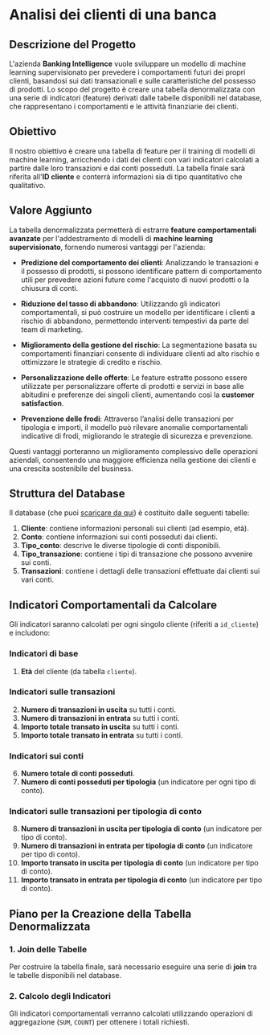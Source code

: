 # Analisi dei clienti di una banca

## Descrizione del Progetto

L'azienda **Banking Intelligence** vuole sviluppare un modello di machine learning supervisionato per prevedere i comportamenti futuri dei propri clienti, basandosi sui dati transazionali e sulle caratteristiche del possesso di prodotti. Lo scopo del progetto è creare una tabella denormalizzata con una serie di indicatori (feature) derivati dalle tabelle disponibili nel database, che rappresentano i comportamenti e le attività finanziarie dei clienti.

## Obiettivo

Il nostro obiettivo è creare una tabella di feature per il training di modelli di machine learning, arricchendo i dati dei clienti con vari indicatori calcolati a partire dalle loro transazioni e dai conti posseduti. La tabella finale sarà riferita all'**ID cliente** e conterrà informazioni sia di tipo quantitativo che qualitativo.

## Valore Aggiunto

La tabella denormalizzata permetterà di estrarre **feature comportamentali avanzate** per l'addestramento di modelli di **machine learning supervisionato**, fornendo numerosi vantaggi per l'azienda:

- **Predizione del comportamento dei clienti**: Analizzando le transazioni e il possesso di prodotti, si possono identificare pattern di comportamento utili per prevedere azioni future come l'acquisto di nuovi prodotti o la chiusura di conti.
  
- **Riduzione del tasso di abbandono**: Utilizzando gli indicatori comportamentali, si può costruire un modello per identificare i clienti a rischio di abbandono, permettendo interventi tempestivi da parte del team di marketing.

- **Miglioramento della gestione del rischio**: La segmentazione basata su comportamenti finanziari consente di individuare clienti ad alto rischio e ottimizzare le strategie di credito e rischio.

- **Personalizzazione delle offerte**: Le feature estratte possono essere utilizzate per personalizzare offerte di prodotti e servizi in base alle abitudini e preferenze dei singoli clienti, aumentando così la **customer satisfaction**.

- **Prevenzione delle frodi**: Attraverso l’analisi delle transazioni per tipologia e importi, il modello può rilevare anomalie comportamentali indicative di frodi, migliorando le strategie di sicurezza e prevenzione.

Questi vantaggi porteranno un miglioramento complessivo delle operazioni aziendali, consentendo una maggiore efficienza nella gestione dei clienti e una crescita sostenibile del business.


## Struttura del Database

Il database (che puoi [scaricare da qui](https://drive.google.com/file/d/1l54AQ2xGgP-1X6AU8nF53IOCt83I_h88/view)) è costituito dalle seguenti tabelle:

1. **Cliente**: contiene informazioni personali sui clienti (ad esempio, età).
2. **Conto**: contiene informazioni sui conti posseduti dai clienti.
3. **Tipo_conto**: descrive le diverse tipologie di conti disponibili.
4. **Tipo_transazione**: contiene i tipi di transazione che possono avvenire sui conti.
5. **Transazioni**: contiene i dettagli delle transazioni effettuate dai clienti sui vari conti.

## Indicatori Comportamentali da Calcolare

Gli indicatori saranno calcolati per ogni singolo cliente (riferiti a `id_cliente`) e includono:

### Indicatori di base
1. **Età** del cliente (da tabella `cliente`).

### Indicatori sulle transazioni
2. **Numero di transazioni in uscita** su tutti i conti.
3. **Numero di transazioni in entrata** su tutti i conti.
4. **Importo totale transato in uscita** su tutti i conti.
5. **Importo totale transato in entrata** su tutti i conti.

### Indicatori sui conti
6. **Numero totale di conti posseduti**.
7. **Numero di conti posseduti per tipologia** (un indicatore per ogni tipo di conto).

### Indicatori sulle transazioni per tipologia di conto
8. **Numero di transazioni in uscita per tipologia di conto** (un indicatore per tipo di conto).
9. **Numero di transazioni in entrata per tipologia di conto** (un indicatore per tipo di conto).
10. **Importo transato in uscita per tipologia di conto** (un indicatore per tipo di conto).
11. **Importo transato in entrata per tipologia di conto** (un indicatore per tipo di conto).

## Piano per la Creazione della Tabella Denormalizzata

### 1. Join delle Tabelle
Per costruire la tabella finale, sarà necessario eseguire una serie di **join** tra le tabelle disponibili nel database. 

### 2. Calcolo degli Indicatori

Gli indicatori comportamentali verranno calcolati utilizzando operazioni di aggregazione (`SUM`, `COUNT`) per ottenere i totali richiesti.

